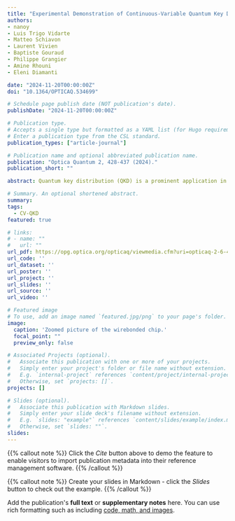 ```yaml
---
title: "Experimental Demonstration of Continuous-Variable Quantum Key Distribution with a Silicon Photonics Integrated Receiver"
authors:
- nanoy
- Luis Trigo Vidarte
- Matteo Schiavon
- Laurent Vivien
- Baptiste Gouraud
- Philippe Grangier
- Amine Rhouni
- Eleni Diamanti

date: "2024-11-20T00:00:00Z"
doi: "10.1364/OPTICAQ.534699"

# Schedule page publish date (NOT publication's date).
publishDate: "2024-11-20T00:00:00Z"

# Publication type.
# Accepts a single type but formatted as a YAML list (for Hugo requirements).
# Enter a publication type from the CSL standard.
publication_types: ["article-journal"]

# Publication name and optional abbreviated publication name.
publication: "Optica Quantum 2, 428-437 (2024)."
publication_short: ""

abstract: Quantum key distribution (QKD) is a prominent application in the field of quantum cryptography, providing information-theoretic security for secret key exchange. The implementation of QKD systems on photonic integrated circuits (PICs) can reduce the size and cost of such systems and facilitate their deployment in practical infrastructures. To this end, continuous-variable (CV) QKD systems are particularly well-suited as they do not require single-photon detectors, whose integration is presently challenging. Here we present a CV-QKD receiver based on a silicon PIC capable of performing balanced detection. We characterize its performance in a laboratory QKD setup using a frequency multiplexed pilot scheme with specifically designed data processing allowing high modulation and secret key rates. The obtained excess noise values are compatible with asymptotic secret key rates of 2.4 Mbit/s and 220 kbit/s at an emulated distance of 10 km and 23 km, respectively. These results demonstrate the potential of this technology toward fully integrated devices suitable for high-speed, metropolitan-distance secure communication.

# Summary. An optional shortened abstract.
summary: 
tags:
  - CV-QKD
featured: true

# links:
# - name: ""
#   url: ""
url_pdf: https://opg.optica.org/opticaq/viewmedia.cfm?uri=opticaq-2-6-428&seq=0
url_code: ''
url_dataset: ''
url_poster: ''
url_project: ''
url_slides: ''
url_source: ''
url_video: ''

# Featured image
# To use, add an image named `featured.jpg/png` to your page's folder. 
image:
  caption: 'Zoomed picture of the wirebonded chip.'
  focal_point: ""
  preview_only: false

# Associated Projects (optional).
#   Associate this publication with one or more of your projects.
#   Simply enter your project's folder or file name without extension.
#   E.g. `internal-project` references `content/project/internal-project/index.md`.
#   Otherwise, set `projects: []`.
projects: []

# Slides (optional).
#   Associate this publication with Markdown slides.
#   Simply enter your slide deck's filename without extension.
#   E.g. `slides: "example"` references `content/slides/example/index.md`.
#   Otherwise, set `slides: ""`.
slides: 
---
```


{{% callout note %}}
Click the *Cite* button above to demo the feature to enable visitors to import publication metadata into their reference management software.
{{% /callout %}}

{{% callout note %}}
Create your slides in Markdown - click the *Slides* button to check out the example.
{{% /callout %}}

Add the publication's **full text** or **supplementary notes** here. You can use rich formatting such as including [code, math, and images](https://docs.hugoblox.com/content/writing-markdown-latex/).

